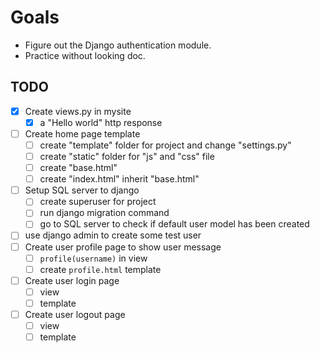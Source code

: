 # Goals

- Figure out the Django authentication module.
- Practice without looking doc.

## TODO

- [x] Create views.py in mysite
  - [x] a "Hello world" http response
- [ ] Create home page template
  - [ ] create "template" folder for project and change "settings.py"
  - [ ] create "static" folder for "js" and "css" file
  - [ ] create "base.html"
  - [ ] create "index.html" inherit "base.html"
- [ ] Setup SQL server to django
  - [ ] create superuser for project
  - [ ] run django migration command
  - [ ] go to SQL server to check if default user model has been created
- [ ] use django admin to create some test user
- [ ] Create user profile page to show user message
  - [ ] `profile(username)` in view
  - [ ] create `profile.html` template
- [ ] Create user login page
  - [ ] view
  - [ ] template
- [ ] Create user logout page
  - [ ] view
  - [ ] template